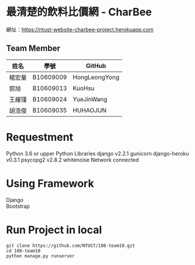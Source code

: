 # 最清楚的飲料比價網 - CharBee

網址：https://ntust-website-charbee-project.herokuapp.com

## Team Member
|姓名|學號|GitHub|
|---|---|---|
|楊宏量|B10609009|HongLeongYong|
|郭旭|B10609013|KuoHsu|
|王趯瑾|B10609024|YueJinWang|
|胡浩俊|B10609035|HUHAOJUN|

# Requestment
Python 3.6 or upper
Python Libraries
  django v2.2.1
  gunicorn
  django-heroku v0.3.1
  psycopg2 v2.8.2
  whitenoise
Network connected
  
# Using Framework
Django<br>
Bootstrap

# Run Project in local
```shell
git clone https://github.com/NTUST/108-team10.git
cd 108-team10
python manage.py runserver
```


